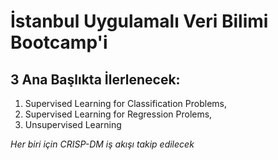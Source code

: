 # İstanbul Uygulamalı Veri Bilimi Bootcamp'i

## 3 Ana Başlıkta İlerlenecek:
1. Supervised Learning for Classification Problems,
2. Supervised Learning for Regression Prolems,
3. Unsupervised Learning

*Her biri için CRISP-DM iş akışı takip edilecek*
